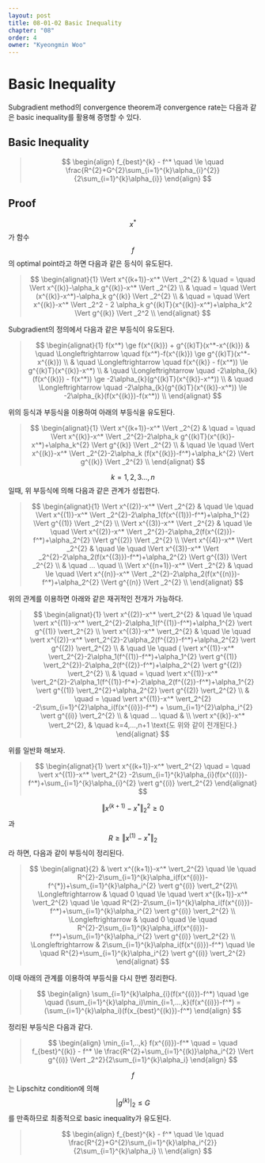 ```yaml
---
layout: post
title: 08-01-02 Basic Inequality
chapter: "08"
order: 4
owner: "Kyeongmin Woo"
---
```


# Basic Inequality

Subgradient method의 convergence theorem과 convergence rate는 다음과 같은 basic inequality를 활용해 증명할 수 있다.

## Basic Inequality

>$$
\begin{align}
f_{best}^{k} - f^* \quad \le \quad \frac{R^{2}+G^{2}\sum_{i=1}^{k}\alpha_{i}^{2}}{2\sum_{i=1}^{k}\alpha_{i}} 
\end{align}
$$

## Proof
$$x^*$$가 함수 $$f$$의 optimal point라고 하면 다음과 같은 등식이 유도된다. 

>$$
\begin{alignat}{1}
 \Vert x^{(k+1)}-x^* \Vert _2^{2} & \quad = \quad  \Vert x^{(k)}-\alpha_k g^{(k)}-x^* \Vert _2^{2}  \\
                                   & \quad = \quad  \Vert (x^{(k)}-x^*)-\alpha_k g^{(k)} \Vert _2^{2}  \\
                                   & \quad = \quad  \Vert x^{(k)}-x^* \Vert _2^2 - 2 \alpha_k g^{(k)T}(x^{(k)}-x^*)+\alpha_k^2 \Vert g^{(k)} \Vert _2^2 \\
\end{alignat} $$

Subgradient의 정의에서 다음과 같은 부등식이 유도된다. 

>$$
\begin{alignat}{1}
f(x^*) \ge f(x^{(k)}) + g^{(k)T}(x^*-x^{(k)}) & \quad \Longleftrightarrow \quad f(x^*)-f(x^{(k)}) \ge  g^{(k)T}(x^*-x^{(k)}) \\
                     & \quad  \Longleftrightarrow \quad f(x^{(k)} - f(x^*)) \le  g^{(k)T}(x^{(k)}-x^*) \\
                     & \quad \Longleftrightarrow \quad -2\alpha_{k}(f(x^{(k)}) - f(x^*)) \ge  -2\alpha_{k}(g^{(k)T}(x^{(k)}-x^*)) \\
                     & \quad \Longleftrightarrow \quad -2\alpha_{k}(g^{(k)T}(x^{(k)}-x^*)) \le -2\alpha_{k}(f(x^{(k)})-f(x^*)) \\
\end{alignat} $$

위의 등식과 부등식을 이용하여 아래의 부등식을 유도된다. 

>$$
\begin{alignat}{1}
 \Vert x^{(k+1)}-x^* \Vert _2^{2}  & \quad = \quad  \Vert x^{(k)}-x^* \Vert _2^{2}-2\alpha_k g^{(k)T}(x^{(k)}-x^*)+\alpha_k^{2} \Vert g^{(k)} \Vert _2^{2} \\
                    & \quad \le \quad  \Vert x^{(k)}-x^* \Vert _2^{2}-2\alpha_k (f(x^{(k)})-f^*)+\alpha_k^{2} \Vert g^{(k)} \Vert _2^{2} \\
\end{alignat} $$

$$k=1,2,3...,n$$일때, 위 부등식에 의해 다음과 같은 관계가 성립한다. 

>$$
\begin{alignat}{1}
 \Vert x^{(2)}-x^* \Vert _2^{2} & \quad \le \quad  \Vert x^{(1)}-x^* \Vert _2^{2}-2\alpha_1(f(x^{(1)})-f^*)+\alpha_1^{2} \Vert g^{(1)} \Vert _2^{2} \\
 \Vert x^{(3)}-x^* \Vert _2^{2} & \quad \le \quad  \Vert x^{(2)}-x^* \Vert _2^{2}-2\alpha_2(f(x^{(2)})-f^*)+\alpha_2^{2} \Vert g^{(2)} \Vert _2^{2} \\
 \Vert x^{(4)}-x^* \Vert _2^{2} & \quad \le \quad  \Vert x^{(3)}-x^* \Vert _2^{2}-2\alpha_2(f(x^{(3)})-f^*)+\alpha_2^{2} \Vert g^{(3)} \Vert _2^{2} \\
& \quad ... \quad \\
 \Vert x^{(n+1)}-x^* \Vert _2^{2} & \quad \le \quad  \Vert x^{(n)}-x^* \Vert _2^{2}-2\alpha_2(f(x^{(n)})-f^*)+\alpha_2^{2} \Vert g^{(n)} \Vert _2^{2} \\
\end{alignat} $$

위의 관계를 이용하면 아래와 같은 재귀적인 전개가 가능하다. 

>$$
\begin{alignat}{1}
 \vert x^{(2)}-x^* \vert_2^{2} & \quad \le \quad  \vert x^{(1)}-x^* \vert_2^{2}-2\alpha_1(f^{(1)}-f^*)+\alpha_1^{2} \vert g^{(1)} \vert_2^{2} \\
 \vert x^{(3)}-x^* \vert_2^{2} & \quad \le \quad  \vert x^{(2)}-x^* \vert_2^{2}-2\alpha_2(f^{(2)}-f^*)+\alpha_2^{2} \vert g^{(2)} \vert_2^{2} \\
& \quad \le \quad ( \vert x^{(1)}-x^* \vert_2^{2}-2\alpha_1(f^{(1)}-f^*)+\alpha_1^{2} \vert g^{(1)} \vert_2^{2})-2\alpha_2(f^{(2)}-f^*)+\alpha_2^{2} \vert g^{(2)} \vert_2^{2} \\
& \quad = \quad  \vert x^{(1)}-x^* \vert_2^{2}-2\alpha_1(f^{(1)}-f^*)-2\alpha_2(f^{(2)}-f^*)+\alpha_1^{2} \vert g^{(1)} \vert_2^{2}+\alpha_2^{2} \vert g^{(2)} \vert_2^{2} \\
& \quad = \quad  \vert x^{(1)}-x^* \vert_2^{2} -2\sum_{i=1}^{2}\alpha_i(f(x^{(i)})-f^*) + \sum_{i=1}^{2}\alpha_i^{2} \vert g^{(i)} \vert_2^{2} \\
& \quad ... \quad & \\
 \vert x^{(k)}-x^* \vert_2^{2}, & \quad k=4,...,n+1 \text{도 위와 같이 전개된다.}
\end{alignat} 
$$

위를 일반화 해보자.

>$$
\begin{alignat}{1}
 \vert x^{(k+1)}-x^* \vert_2^{2} \quad = \quad  \vert x^{(1)}-x^* \vert_2^{2} -2\sum_{i=1}^{k}\alpha_{i}(f(x^{(i)})-f^*)+\sum_{i=1}^{k}\alpha_{i}^{2} \vert g^{(i)} \vert_2^{2}
\end{alignat} $$

$$ \Vert x^{(k+1)}-x^* \Vert _2^{2} \ge 0$$과 $$R \ge  \Vert x^{(1)}-x^* \Vert _2$$라 하면, 다음과 같이 부등식이 정리된다. 

>$$
\begin{alignat}{2}
&  \vert x^{(k+1)}-x^* \vert_2^{2} \quad \le \quad R^{2}-2\sum_{i=1}^{k}\alpha_i(f(x^{(i)})- f^{*})+\sum_{i=1}^{k}\alpha_i^{2} \vert g^{(i)} \vert_2^{2}\\
\Longleftrightarrow & \quad 0 \quad \le \quad  \vert x^{(k+1)}-x^* \vert_2^{2} \quad \le \quad  R^{2}-2\sum_{i=1}^{k}\alpha_i(f(x^{(i)})-f^*)+\sum_{i=1}^{k}\alpha_i^{2} \vert g^{(i)} \vert_2^{2} \\
\Longleftrightarrow & \quad 0 \quad \le \quad R^{2}-2\sum_{i=1}^{k}\alpha_i(f(x^{(i)})-f^*)+\sum_{i=1}^{k}\alpha_i^{2} \vert g^{(i)} \vert_2^{2} \\
 \Longleftrightarrow & 2\sum_{i=1}^{k}\alpha_i(f(x^{(i)})-f^*) \quad \le \quad R^{2}+\sum_{i=1}^{k}\alpha_i^{2} \vert g^{(i)} \vert_2^{2}
\end{alignat} $$

이때 아래의 관계를 이용하여 부등식을 다시 한번 정리한다. 

>$$
\begin{align}
\sum_{i=1}^{k}\alpha_{i}(f(x^{(i)})-f^*)  \quad \ge \quad (\sum_{i=1}^{k}\alpha_i)\min_{i=1,...,k}(f(x^{(i)})-f^*) = (\sum_{i=1}^{k}\alpha_i)(f(x_{best}^{(k)})-f^*)
\end{align}
$$

정리된 부등식은 다음과 같다. 

>$$
\begin{align}
\min_{i=1,..,k} f(x^{(i)})-f^* \quad = \quad f_{best}^{(k)} - f^* \le \frac{R^{2}+\sum_{i=1}^{(k)}\alpha_i^{2} \Vert g^{(i)} \Vert _2^2}{2\sum_{i=1}^{k}\alpha_i} 
\end{align}
$$

$$f$$는 Lipschitz condition에 의해 $$ \vert g^{(k)} \vert_2 \le G$$를 만족하므로 최종적으로 basic inequality가 유도된다. 

>$$
\begin{align}
f_{best}^{k} - f^* \quad \le \quad \frac{R^{2}+G^{2}\sum_{i=1}^{k}\alpha_i^{2}}{2\sum_{i=1}^{k}\alpha_i} \\
\end{align}
$$
